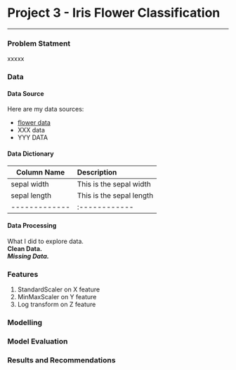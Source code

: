 # Project 3 - Iris Flower Classification

---

### Problem Statment

xxxxx

### Data

#### Data Source
Here are my data sources:
* [flower data](https://www.bbc.co.uk)
* XXX data 
* YYY DATA

#### Data Dictionary
| Column Name | Description |
|-------------|:------------|
|sepal width  | This is the sepal width |
|sepal length | This is the sepal length |
|-------------|:------------|

#### Data Processing

What I did to explore data.<br>
**Clean Data.** <br>
***Missing Data.***

### Features
1. StandardScaler on X feature
2. MinMaxScaler on Y feature
3. Log transform on Z feature

### Modelling

### Model Evaluation

### Results and Recommendations
